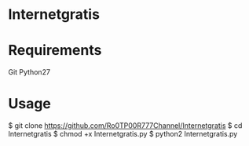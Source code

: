 # Internetgratis

# Requirements

Git
Python27


# Usage

$ git clone https://github.com/Ro0TP00R777Channel/Internetgratis
$ cd Internetgratis
$ chmod +x Internetgratis.py
$ python2 Internetgratis.py
